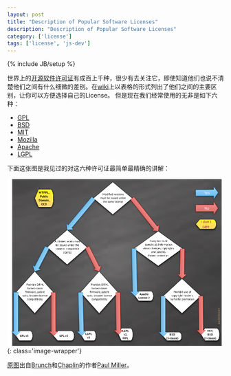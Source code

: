 ```yaml
---
layout: post
title: "Description of Popular Software Licenses"
description: "Description of Popular Software Licenses"
category: ['license'] 
tags: ['license', 'js-dev']
---
```

{% include JB/setup %}

世界上的[开源软件许可证](http://opensource.org/licenses/)有成百上千种，很少有去关注它，即使知道他们也说不清楚他们之间有什么细微的差别。在[wiki](http://en.wikipedia.org/wiki/Comparison_of_free_software_licences)上以表格的形式列出了他们之间的主要区别，让你可以方便选择自己的License。
但是现在我们经常使用的无非是如下六种：

* [GPL](http://en.wikipedia.org/wiki/GNU_General_Public_License)
* [BSD](http://en.wikipedia.org/wiki/BSD_licenses)
* [MIT](http://en.wikipedia.org/wiki/MIT_License)
* [Mozilla](http://en.wikipedia.org/wiki/Mozilla_Public_License)
* [Apache](http://opensource.org/licenses/Apache-2.0)
* [LGPL](http://en.wikipedia.org/wiki/GNU_Lesser_General_Public_License)

下面这张图是我见过的对这六种许可证最简单最精确的讲解：

![Open Source Licenses](/assets/images/open-source-licenses-en.png)
{: class='image-wrapper'}

[原图](http://paulmillr.com/posts/simple-description-of-popular-software-licenses/)出自[Brunch](http://brunch.io/)和[Chaplin](http://chaplinjs.org/)的作者[Paul Miller](http://paulmillr.com/)。
